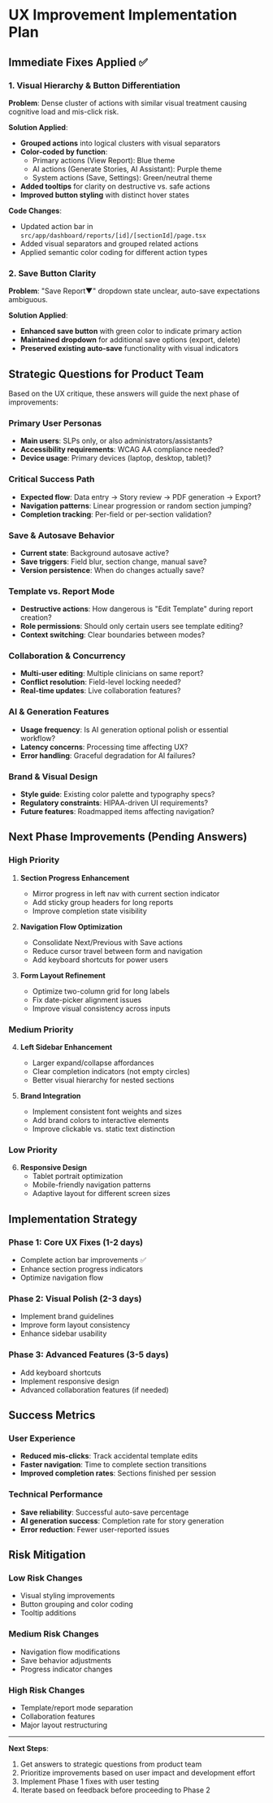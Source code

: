 # UX Improvement Implementation Plan

## Immediate Fixes Applied ✅

### 1. Visual Hierarchy & Button Differentiation
**Problem**: Dense cluster of actions with similar visual treatment causing cognitive load and mis-click risk.

**Solution Applied**:
- **Grouped actions** into logical clusters with visual separators
- **Color-coded by function**:
  - Primary actions (View Report): Blue theme
  - AI actions (Generate Stories, AI Assistant): Purple theme  
  - System actions (Save, Settings): Green/neutral theme
- **Added tooltips** for clarity on destructive vs. safe actions
- **Improved button styling** with distinct hover states

**Code Changes**:
- Updated action bar in `src/app/dashboard/reports/[id]/[sectionId]/page.tsx`
- Added visual separators and grouped related actions
- Applied semantic color coding for different action types

### 2. Save Button Clarity
**Problem**: "Save Report▼" dropdown state unclear, auto-save expectations ambiguous.

**Solution Applied**:
- **Enhanced save button** with green color to indicate primary action
- **Maintained dropdown** for additional save options (export, delete)
- **Preserved existing auto-save** functionality with visual indicators

## Strategic Questions for Product Team

Based on the UX critique, these answers will guide the next phase of improvements:

### Primary User Personas
- **Main users**: SLPs only, or also administrators/assistants?
- **Accessibility requirements**: WCAG AA compliance needed?
- **Device usage**: Primary devices (laptop, desktop, tablet)?

### Critical Success Path
- **Expected flow**: Data entry → Story review → PDF generation → Export?
- **Navigation patterns**: Linear progression or random section jumping?
- **Completion tracking**: Per-field or per-section validation?

### Save & Autosave Behavior
- **Current state**: Background autosave active?
- **Save triggers**: Field blur, section change, manual save?
- **Version persistence**: When do changes actually save?

### Template vs. Report Mode
- **Destructive actions**: How dangerous is "Edit Template" during report creation?
- **Role permissions**: Should only certain users see template editing?
- **Context switching**: Clear boundaries between modes?

### Collaboration & Concurrency
- **Multi-user editing**: Multiple clinicians on same report?
- **Conflict resolution**: Field-level locking needed?
- **Real-time updates**: Live collaboration features?

### AI & Generation Features
- **Usage frequency**: Is AI generation optional polish or essential workflow?
- **Latency concerns**: Processing time affecting UX?
- **Error handling**: Graceful degradation for AI failures?

### Brand & Visual Design
- **Style guide**: Existing color palette and typography specs?
- **Regulatory constraints**: HIPAA-driven UI requirements?
- **Future features**: Roadmapped items affecting navigation?

## Next Phase Improvements (Pending Answers)

### High Priority
1. **Section Progress Enhancement**
   - Mirror progress in left nav with current section indicator
   - Add sticky group headers for long reports
   - Improve completion state visibility

2. **Navigation Flow Optimization**
   - Consolidate Next/Previous with Save actions
   - Reduce cursor travel between form and navigation
   - Add keyboard shortcuts for power users

3. **Form Layout Refinement**
   - Optimize two-column grid for long labels
   - Fix date-picker alignment issues
   - Improve visual consistency across inputs

### Medium Priority
4. **Left Sidebar Enhancement**
   - Larger expand/collapse affordances
   - Clear completion indicators (not empty circles)
   - Better visual hierarchy for nested sections

5. **Brand Integration**
   - Implement consistent font weights and sizes
   - Add brand colors to interactive elements
   - Improve clickable vs. static text distinction

### Low Priority
6. **Responsive Design**
   - Tablet portrait optimization
   - Mobile-friendly navigation patterns
   - Adaptive layout for different screen sizes

## Implementation Strategy

### Phase 1: Core UX Fixes (1-2 days)
- Complete action bar improvements ✅
- Enhance section progress indicators
- Optimize navigation flow

### Phase 2: Visual Polish (2-3 days)
- Implement brand guidelines
- Improve form layout consistency
- Enhance sidebar usability

### Phase 3: Advanced Features (3-5 days)
- Add keyboard shortcuts
- Implement responsive design
- Advanced collaboration features (if needed)

## Success Metrics

### User Experience
- **Reduced mis-clicks**: Track accidental template edits
- **Faster navigation**: Time to complete section transitions
- **Improved completion rates**: Sections finished per session

### Technical Performance
- **Save reliability**: Successful auto-save percentage
- **AI generation success**: Completion rate for story generation
- **Error reduction**: Fewer user-reported issues

## Risk Mitigation

### Low Risk Changes
- Visual styling improvements
- Button grouping and color coding
- Tooltip additions

### Medium Risk Changes
- Navigation flow modifications
- Save behavior adjustments
- Progress indicator changes

### High Risk Changes
- Template/report mode separation
- Collaboration features
- Major layout restructuring

---

**Next Steps**: 
1. Get answers to strategic questions from product team
2. Prioritize improvements based on user impact and development effort
3. Implement Phase 1 fixes with user testing
4. Iterate based on feedback before proceeding to Phase 2